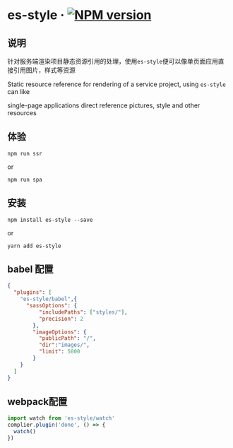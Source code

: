 # es-style &middot; [![NPM version](https://img.shields.io/npm/v/es-style.svg)](https://www.npmjs.com/package/es-style)

## 说明

针对服务端渲染项目静态资源引用的处理，使用`es-style`便可以像单页面应用直接引用图片，样式等资源

Static resource reference for rendering of a service project, using `es-style` can like 

single-page applications direct reference pictures, style and other resources

## 体验

```shell
npm run ssr
```

or
```shell
npm run spa
```

## 安装

```shell
npm install es-style --save
```

or

```shell
yarn add es-style
```

## babel 配置
```json
{
  "plugins": [
    "es-style/babel",{
      "sassOptions": {
          "includePaths": ["styles/"],
          "precision": 2
        },
        "imageOptions": {
          "publicPath": "/",
          "dir":"images/",
          "limit": 5000
        }
    }
  ]
}
```

## webpack配置
```js
import watch from 'es-style/watch'
complier.plugin('done', () => {  
  watch()
})
```
